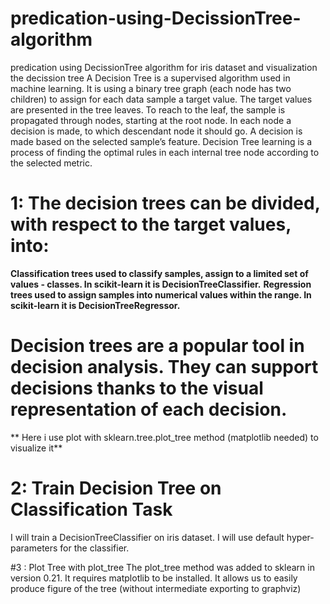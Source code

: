 # predication-using-DecissionTree-algorithm
predication using DecissionTree algorithm for iris dataset and visualization the decission tree
A Decision Tree is a supervised algorithm used in machine learning. It is using a binary tree graph (each node has two children) to assign for each data sample a target value. The target values are presented in the tree leaves. To reach to the leaf, the sample is propagated through nodes, starting at the root node. In each node a decision is made, to which descendant node it should go. A decision is made based on the selected sample’s feature. Decision Tree learning is a process of finding the optimal rules in each internal tree node according to the selected metric.

# 1: The decision trees can be divided, with respect to the target values, into:
**Classification trees used to classify samples, assign to a limited set of values - classes. In scikit-learn it is DecisionTreeClassifier.**
**Regression trees used to assign samples into numerical values within the range. In scikit-learn it is DecisionTreeRegressor.**

# Decision trees are a popular tool in decision analysis. They can support decisions thanks to the visual representation of each decision.

** Here i use plot with sklearn.tree.plot_tree method (matplotlib needed) to visualize it**

# 2: Train Decision Tree on Classification Task
I will train a DecisionTreeClassifier on iris dataset. I will use default hyper-parameters for the classifier.

#3 : Plot Tree with plot_tree
The plot_tree method was added to sklearn in version 0.21. It requires matplotlib to be installed. It allows us to easily produce figure of the tree (without intermediate exporting to graphviz) 

